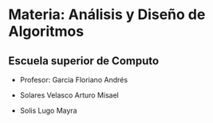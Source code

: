 # Materia: Análisis y Diseño de Algoritmos
## Escuela superior de Computo

- Profesor: Garcia Floriano Andrés

- Solares Velasco Arturo Misael
- Solis Lugo Mayra